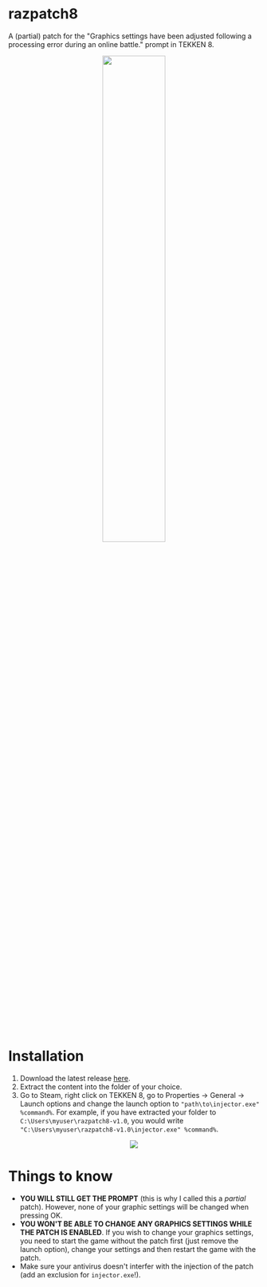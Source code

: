 # razpatch8

A (partial) patch for the "Graphics settings have been adjusted following a processing error during an online battle." prompt in TEKKEN 8.

<div align="center">
  <img src="https://github.com/user-attachments/assets/d62c75f4-3558-44cc-bfdd-1cf5b091c82d" width="50%" />
</div>

# Installation

1. Download the latest release [here](https://github.com/razn-v/razpatch8/releases/download/v1.0/razpatch8-v1.0.zip).
2. Extract the content into the folder of your choice.
3. Go to Steam, right click on TEKKEN 8, go to Properties -> General -> Launch options and change the launch option to `"path\to\injector.exe" %command%`. For example, if you have extracted your folder to `C:\Users\myuser\razpatch8-v1.0`, you would write `"C:\Users\myuser\razpatch8-v1.0\injector.exe" %command%`.

<div align="center">
  <img src="https://github.com/user-attachments/assets/1e451243-6611-4d93-ae76-4ce0f9f8f2dd" />
</div>

# Things to know

- **YOU WILL STILL GET THE PROMPT** (this is why I called this a *partial* patch). However, none of your graphic settings will be changed when pressing OK.
- **YOU WON'T BE ABLE TO CHANGE ANY GRAPHICS SETTINGS WHILE THE PATCH IS ENABLED**. If you wish to change your graphics settings, you need to start the game without the patch first (just remove the launch option), change your settings and then restart the game with the patch.
- Make sure your antivirus doesn't interfer with the injection of the patch (add an exclusion for `injector.exe`!).
